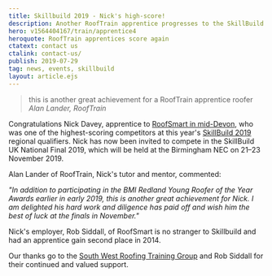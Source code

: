 ```yaml
---
title: Skillbuild 2019 - Nick's high-score!
description: Another RoofTrain apprentice progresses to the SkillBuild 2019 final following high scores in the regional heats.
hero: v1564404167/train/apprentice4
heroquote: RoofTrain apprentices score again
ctatext: contact us
ctalink: contact-us/
publish: 2019-07-29
tag: news, events, skillbuild
layout: article.ejs
---
```


> this is another great achievement for a RoofTrain apprentice roofer
<cite>Alan Lander, RoofTrain</cite>

Congratulations Nick Davey, apprentice to [RoofSmart in mid-Devon](http://www.roofsmartdevon.co.uk/), who was one of the highest-scoring competitors at this year's [SkillBuild 2019](https://www.goconstruct.org/construction-today/skillbuild/) regional qualifiers. Nick has now been invited to compete in the SkillBuild UK National Final 2019, which will be held at the Birmingham NEC on 21&ndash;23 November 2019.

Alan Lander of RoofTrain, Nick's tutor and mentor, commented:

_"In addition to participating in the BMI Redland Young Roofer of the Year Awards earlier in early 2019, this is another great achievement for Nick. I am delighted his hard work and diligence has paid off and wish him the best of luck at the finals in November."_

Nick's employer, Rob Siddall, of RoofSmart is no stranger to Skillbuild and had an apprentice gain second place in 2014.

Our thanks go to the [South West Roofing Training Group](http://www.swrtg.co.uk/) and Rob Siddall for their continued and valued support.
